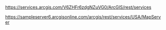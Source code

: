https://services.arcgis.com/V6ZHFr6zdgNZuVG0/ArcGIS/rest/services

https://sampleserver6.arcgisonline.com/arcgis/rest/services/USA/MapServer
